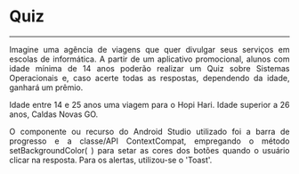 # Quiz
<hr>
<p style="text-align: justify;">Imagine uma agência de viagens que quer divulgar seus serviços em escolas de informática. A partir de um aplicativo promocional, alunos com idade mínima de 14 anos poderão realizar um Quiz sobre Sistemas Operacionais e, caso acerte todas as respostas, dependendo da idade, ganhará um prêmio.</p>

<p style="text-align: justify;">Idade entre 14 e 25 anos uma viagem para o Hopi Hari. Idade superior a 26 anos, Caldas Novas GO.</p>

<p style="text-align: justify;">O componente ou recurso do Android Studio utilizado foi a barra de progresso e a classe/API ContextCompat, empregando o método setBackgroundColor( ) para setar as cores dos botões quando o usuário clicar na resposta. Para os alertas, utilizou-se o 'Toast'.</p>
